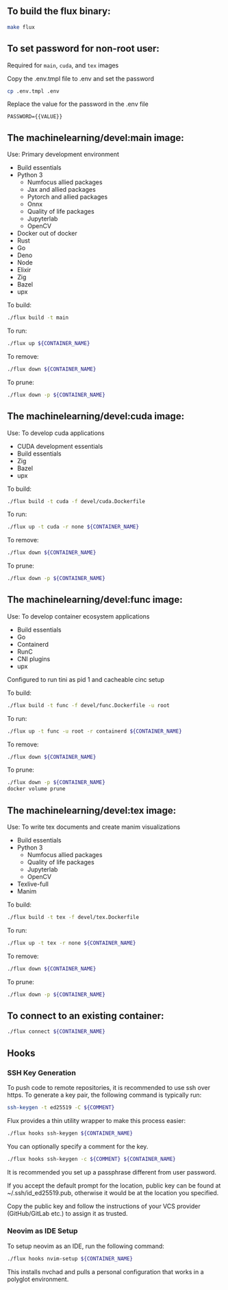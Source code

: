 ## To build the flux binary:

```bash
make flux
```

## To set password for non-root user:

Required for `main`, `cuda`, and `tex` images

Copy the .env.tmpl file to .env and set the password

```bash
cp .env.tmpl .env
```

Replace the value for the password in the .env file

```env
PASSWORD={{VALUE}}
```

## The machinelearning/devel:main image:

Use: Primary development environment

- Build essentials
- Python 3
    - Numfocus allied packages
    - Jax and allied packages
    - Pytorch and allied packages
    - Onnx
    - Quality of life packages
    - Jupyterlab
    - OpenCV
- Docker out of docker
- Rust
- Go
- Deno
- Node
- Elixir
- Zig
- Bazel
- upx

To build:

```bash
./flux build -t main
```
To run:

```bash
./flux up ${CONTAINER_NAME}
```

To remove:

```bash
./flux down ${CONTAINER_NAME}
```

To prune:

```bash
./flux down -p ${CONTAINER_NAME}
```

## The machinelearning/devel:cuda image:

Use: To develop cuda applications

- CUDA development essentials
- Build essentials
- Zig
- Bazel
- upx

To build:

```bash
./flux build -t cuda -f devel/cuda.Dockerfile
```
To run:

```bash
./flux up -t cuda -r none ${CONTAINER_NAME}
```

To remove:

```bash
./flux down ${CONTAINER_NAME}
```

To prune:

```bash
./flux down -p ${CONTAINER_NAME}
```

## The machinelearning/devel:func image:

Use: To develop container ecosystem applications

- Build essentials
- Go
- Containerd
- RunC
- CNI plugins
- upx

Configured to run tini as pid 1 and cacheable cinc setup

To build:

```bash
./flux build -t func -f devel/func.Dockerfile -u root
```
To run:

```bash
./flux up -t func -u root -r containerd ${CONTAINER_NAME}
```

To remove:

```bash
./flux down ${CONTAINER_NAME}
```

To prune:

```bash
./flux down -p ${CONTAINER_NAME}
docker volume prune
```

## The machinelearning/devel:tex image:

Use: To write tex documents and create manim visualizations

- Build essentials
- Python 3
    - Numfocus allied packages
    - Quality of life packages
    - Jupyterlab
    - OpenCV
- Texlive-full
- Manim


To build:

```bash
./flux build -t tex -f devel/tex.Dockerfile
```
To run:

```bash
./flux up -t tex -r none ${CONTAINER_NAME}
```

To remove:

```bash
./flux down ${CONTAINER_NAME}
```

To prune:

```bash
./flux down -p ${CONTAINER_NAME}
```

## To connect to an existing container:

```bash
./flux connect ${CONTAINER_NAME}
```

## Hooks

### SSH Key Generation

To push code to remote repositories, it is recommended to use ssh over https. To generate a key pair, the following command is typically run:

```bash
ssh-keygen -t ed25519 -C ${COMMENT}
```
Flux provides a thin utility wrapper to make this process easier:

```bash
./flux hooks ssh-keygen ${CONTAINER_NAME}
```

You can optionally specify a comment for the key.
```bash
./flux hooks ssh-keygen -c ${COMMENT} ${CONTAINER_NAME}
```

It is recommended you set up a passphrase different from user password.

If you accept the default prompt for the location, public key can be found at ~/.ssh/id_ed25519.pub, otherwise it would be at the location you specified.

Copy the public key and follow the instructions of your VCS provider (GitHub/GitLab etc.) to assign it as trusted.

### Neovim as IDE Setup

To setup neovim as an IDE, run the following command:

```bash
./flux hooks nvim-setup ${CONTAINER_NAME}
```

This installs nvchad and pulls a personal configuration that works in a polyglot environment.